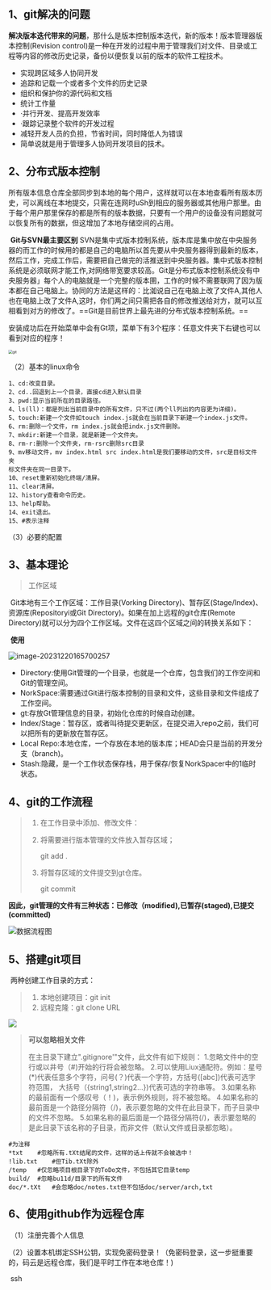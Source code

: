 ## 1、git解决的问题

​	**解决版本迭代带来的问题**，那什么是版本控制版本迭代，新的版本！版本管理器
​	版本控制(Revision control)是一种在开发的过程中用于管理我们对文件、目录或工程等内容的修改历史记录，备份以便恢复以前的版本的软件工程技术。

- 实现跨区域多人协同开发
- 追踪和记载一个或者多个文件的历史记录
- 组织和保护你的源代码和文档
- 统计工作量
- ·并行开发、提高开发效率
- ·跟踪记录整个软件的开发过程
- 减轻开发人员的负担，节省时间，同时降低人为错误
- 简单说就是用于管理多人协同开发项目的技术。

## 2、分布式版本控制

​	所有版本信息仓库全部同步到本地的每个用户，这样就可以在本地查看所有版本历史，可以离线在本地提交，只需在连网时uSh到相应的服务器或其他用户那里。由于每个用户那里保存的都是所有的版本数据，只要有一个用户的设备没有问题就可以恢复所有的数据，但这增加了本地存储空间的占用。

​	**Git与SVN最主要区别**
​	SVN是集中式版本控制系统，版本库是集中放在中央服务器的而工作的时候用的都是自己的电脑所以首先要从中央服务器得到最新的版本，然后工作，完成工作后，需要把自己做完的活推送到中央服务器。集中式版本控制系统是必须联网才能工作,对网络带宽要求较高。
​	Git是分布式版本控制系统没有中央服务器」每个人的电脑就是一个完整的版本圉，工作的时候不需要联网了因为版本都在自己电脑上。协同的方法是这样的：比洳说自己在电脑上改了文件A,其他人也在电脑上改了文件A,这时，你们两之间只需把各自的修改推送给对方，就可以互相看到对方的修改了。
​	==Git是目前世界上最先进的分布式版本控制系统。==



​	安装成功后在开始菜单中会有Gt项，菜单下有3个程序：任意文件夹下右键也可以看到对应的程序！

<img src="C:\Users\志远师兄\AppData\Roaming\Typora\typora-user-images\image-20231220164130435.png" alt="git" style="zoom:50%;" />

​	（2）基本的linux命令

```
1、cd:改变目录。
2、cd..回退到上一个目录，直接cd进入默认目录
3、pwd:显示当前所在的目录路径。
4、ls(ll)：都是列出当前目录中的所有文件，只不过(两个ll列出的内容更为详细)。
5、touch:新建一个文件如touch index.js就会在当前目录下新建一个index.js文件。
6、rm:删除一个文件，rm index.js就会把indx.js文件删除。
7、mkdir:新建一个目录，就是新建一个文件夹。
8、rm-r:删除一个文件夹，rm-rsrc删除src目录
9、mv移动文件，mv index.html src index.html是我们要移动的文件，src是目标文件夹
标文件夹在同一目录下。
10、reset重新初始化终端/清屏。
11、clear清屏。
12、history查看命令历史。
13、help帮助。
14、exit退出。
15、#表示注释
```

（3）必要的配置



## 3、基本理论

> 工作区域

​	Git本地有三个工作区域：工作目录(Vorking Directory)、暂存区(Stage/Index)、资源库(Repositoryi或Git Directory)。如果在加上远程的git仓库(Remote Directory)就可以分为四个工作区域。文件在这四个区域之间的转换关系如下：

​	**使用**

![image-20231220165700257](C:\Users\志远师兄\AppData\Roaming\Typora\typora-user-images\image-20231220165700257.png)

- Directory:使用Git管理的一个目录，也就是一个仓库，包含我们的工作空间和Git的管理空间。
- NorkSpace:需要通过Git进行版本控制的目录和文件，这些目录和文件组成了工作空间。
- gt:存放Gt管理信息的目录，初始化仓库的时候自动创建。
- Index/Stage：暂存区，或者叫待提交更新区，在提交进入repo之前，我们可以把所有的更新放在暂存区。
- Local Repo:本地仓库，一个存放在本地的版本库；HEAD会只是当前的开发分支（branch)。
- Stash:隐藏，是一个工作状态保存栈，用于保存/恢复NorkSpacer中的1临时状态。



## 4、git的工作流程

> 1. 在工作目录中添加、修改文件：
>
> 2. 将需要进行版本管理的文件放入暂存区域；
>
>    git add .
>
> 3. 将暂存区域的文件提交到gt仓库。
>
>    git commit 

​	**因此，git管理的文件有三种状态：已修改（modified),已暂存(staged),已提交(committed)**

![数据流程图](C:\Users\志远师兄\AppData\Roaming\Typora\typora-user-images\image-20231220170213387.png)



## 5、搭建git项目

​	两种创建工作目录的方式：

> 1. 本地创建项目：git init
> 2. 远程克隆：git clone URL

![](E:\技术使用总结笔记\git\img\git原理.png)

> **可以忽略相关文件**
>
> 在主目录下建立".gitignore'"文件，此文件有如下规则：
> 1.忽略文件中的空行或以井号（#)开始的行将会被忽略。
> 2.可以使用Liux通配符。例如：星号(*)代表任意多个字符，问号(？)代表一个字符，方括号([abc])代表可选字符范围，
> 大括号（{string1,string2…})代表可选的字符串等。
> 3.如果名称的最前面有一个感叹号（！)，表示例外规则，将不被忽略。
> 4.如果名称的最前面是一个路径分隔符（/)，表示要忽略的文件在此目录下，而子目录中的文件不忽略。
> 5.如果名称的最后面是一个路径分隔符(/)，表示要忽略的是此目录下该名称的子目录，而非文件（默认文件或目录都忽略）。

```
#为注释
*txt	#忽略所有.tXt结尾的文件，这样的话上传就不会被选中！
!lib.txt	#但Tib.tXt除外
/temp	#仅忽略项目根目录下的ToDo文件，不包括其它目录temp
build/	#忽略bu11d/目录下的所有文件
doc/*.tXt	#会忽略doc/notes.txt但不包括doc/server/arch,txt
```



## 6、使用github作为远程仓库

​	（1）注册完善个人信息

​	（2）设置本机绑定SSH公钥，实现免密码登录！（免密码登录，这一步挺重要的，码云是远程仓库，我们是平时工作在本地仓库！)

​	ssh
